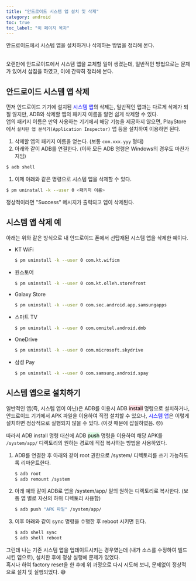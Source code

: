 ```yaml
---
title: "안드로이드 시스템 앱 설치 및 삭제"
category: android
toc: true
toc_label: "이 페이지 목차"
---
```


안드로이드에서 시스템 앱을 설치하거나 삭제하는 방법을 정리해 본다.

<br>
오랜만에 안드로이드에서 시스템 앱을 교체할 일이 생겼는데, 일반적인 방법으로는 문제가 있어서 삽집을 하였고, 이에 간략히 정리해 본다.

## 안드로이드 시스템 앱 삭제
먼저 안드로이드 기기에 설치된 <font color=blue>시스템 앱</font>의 삭제는, 일반적인 앱과는 다르게 삭제가 되질 않지만, ADB와 삭제할 앱의 패키지 이름을 알면 쉽게 삭제할 수 있다.  
앱의 패키지 이름은 만약 사용하는 기기에서 해당 기능을 제공하지 않으면, PlayStore에서 `설치된 앱 분석기(Application Inspector)` 앱 등을 설치하여 이용하면 된다.
1. 삭제할 앱의 패키지 이름을 얻는다. (보통 `com.xxx.yyy` 형태)
1. 아래와 같이 ADB를 연결한다. (이하 모든 ADB 명령은 Windows의 경우도 마찬가지임)
```sh
$ adb shell
```
1. 이제 아래와 같은 명령으로 시스템 앱을 삭제할 수 있다.
```sh
$ pm uninstall -k --user 0 <패키지 이름>
```
정상적이라면 "Success" 메시지가 출력되고 앱이 삭제된다.

## 시스템 앱 삭제 예
아래는 위와 같은 방식으로 내 안드로이드 폰에서 선탑재된 시스템 앱을 삭제한 예이다.
- KT WiFi
   ```sh
   $ pm uninstall -k --user 0 com.kt.wificm
   ```
- 원스토어
   ```sh
   $ pm uninstall -k --user 0 com.kt.olleh.storefront
   ```
- Galaxy Store
   ```sh
   $ pm uninstall -k --user 0 com.sec.android.app.samsungapps
   ```
- 스마트 TV
   ```sh
   $ pm uninstall -k --user 0 com.omnitel.android.dmb
   ```
- OneDrive
   ```sh
   $ pm uninstall -k --user 0 com.microsoft.skydrive
   ```
- 삼성 Pay
   ```sh
   $ pm uninstall -k --user 0 com.samsung.android.spay
   ```

## 시스템 앱으로 설치하기
일반적인 앱(즉, 시스템 앱이 아닌)은 ADB를 이용시 ADB <mark style='background-color: #ffdce0'>install</mark> 명령으로 설치하거나, 안드로이드 기기에서 APK 파일을 이용하여 직접 설치할 수 있으나, <font color=blue>시스템 앱</font>은 이렇게 설치하면 정상적으로 실행되지 않을 수 있다. (이것 때문에 삽질하였음. 😠)  

따라서 ADB install 명령 대신에 ADB <mark style='background-color: #dcffe4'>push</mark> 명령을 이용하여 해당 APK를 `/system/app/` 디렉토리의 원하는 경로에 직접 복사하는 방법을 사용하였다.  
1. ADB를 연결한 후 아래와 같이 root 권한으로 /system/ 디렉토리를 쓰기 가능하도록 리마운트한다.
   ```sh
   $ adb root
   $ adb remount /system
   ```
1. 아래 예와 같이 ADB로 앱을 /system/app/ 밑의 원하는 디렉토리로 복사한다. (보통 앱 별로 자신의 하위 디렉토리 사용함)
   ```sh
   $ adb push "APK 파일" /system/app/
   ```
1. 이후 아래와 같이 sync 명령을 수행한 후 reboot 시키면 된다.
   ```sh
   $ adb shell sync
   $ adb shell reboot
   ```

그런데 나는 기존 시스템 앱을 업데이트시키는 경우였는데 (내가 소스를 수정하여 빌드시킨 앱으로), 설치한 후에 정상 실행에 문제가 있었다.  
혹시나 하여 factory reset을 한 후에 위 과정으로 다시 시도해 보니, 문제없이 정상적으로 설치 및 실행되었다. 😅
